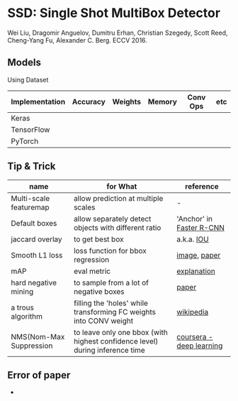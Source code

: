 # SSD: Single Shot MultiBox Detector
Wei Liu, Dragomir Anguelov, Dumitru Erhan, Christian Szegedy, Scott Reed, Cheng-Yang Fu, Alexander C. Berg. ECCV 2016.

## Models

Using Dataset

| Implementation | Accuracy | Weights | Memory | Conv Ops | etc |
|---|---|---|---|---|---|
| Keras |   |   |  |   |    |
| TensorFlow |   |   |  |   |   |
| PyTorch |   |   | |   |   |

## Tip & Trick

| name | for What | reference |
| ---  | ---      |    ---    |
| Multi-scale featuremap | allow prediction at multiple scales |  -  |
| Default boxes | allow separately detect objects with different ratio |  'Anchor' in [Faster R-CNN](https://arxiv.org/pdf/1506.01497.pdf)  |
|  jaccard overlay  |  to get best box   |  a.k.a. [IOU](https://cdn-images-1.medium.com/max/800/1*_Xf5FUbuUgq8GNyITM3Dwg.png)  |
|   Smooth L1 loss   |  loss function for bbox regression  |  [image](https://www.researchgate.net/publication/322582664/figure/fig5/AS:584361460121600@1516334037062/The-curve-of-the-Smooth-L1-loss.png), [paper](https://arxiv.org/abs/1504.08083)       |
| mAP | eval metric | [explanation](https://medium.com/@jonathan_hui/map-mean-average-precision-for-object-detection-45c121a31173) |
| hard negative mining | to sample from a lot of negative boxes | [paper](https://arxiv.org/pdf/1604.03540.pdf) |
|  a trous algorithm  | filling the 'holes' while transforming FC weights into CONV weight | [wikipedia](https://en.wikipedia.org/wiki/Stationary_wavelet_transform) |
| NMS(Nom-Max Suppression | to leave only one bbox (with highest confidence level) during inference time | [coursera - deep learning](https://www.coursera.org/lecture/convolutional-neural-networks/non-max-suppression-dvrjH) |

## Error of paper
- 
